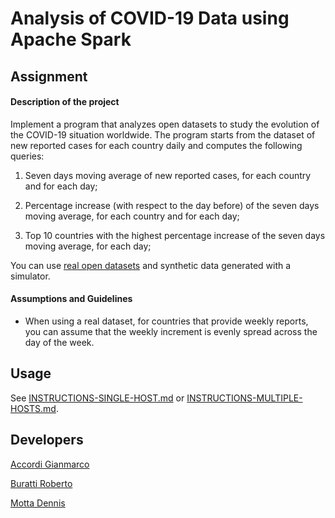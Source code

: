 # Analysis of COVID-19 Data using Apache Spark


## Assignment

#### Description of the project

Implement a program that analyzes open datasets to study the evolution of the COVID-19 situation worldwide. The program starts from the dataset of new reported cases for each country daily and computes the following queries:

1. Seven days moving average of new reported cases, for each country and for each day;
   
2. Percentage increase (with respect to the day before) of the seven days moving average, for each country
   and for each day;
   
3. Top 10 countries with the highest percentage increase of the seven days moving average, for each day;

You can use [real open datasets](https://www.ecdc.europa.eu/en/publications-data/download-todays-data-geographic-distribution-covid-19-cases-worldwide) and synthetic data generated with a simulator.

#### Assumptions and Guidelines

* When using a real dataset, for countries that provide weekly reports, you can assume that the weekly increment is evenly spread across the day of the week.


## Usage

See [INSTRUCTIONS-SINGLE-HOST.md](https://github.com/Desno365/Analysis-of-COVID-19-Data/blob/master/INSTRUCTIONS-SINGLE-HOST.md) or [INSTRUCTIONS-MULTIPLE-HOSTS.md](https://github.com/Desno365/Analysis-of-COVID-19-Data/blob/master/INSTRUCTIONS-MULTIPLE-HOSTS.md).


## Developers

[Accordi Gianmarco](https://github.com/gianfi12)

[Buratti Roberto](https://github.com/Furcanzo)

[Motta Dennis](https://github.com/Desno365)
